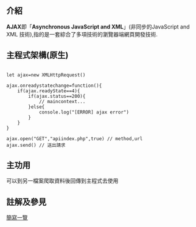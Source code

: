 
## 介紹

**AJAX**即「**Asynchronous JavaScript and XML**」(非同步的JavaScript and XML 技術),指的是一套綜合了多項技術的瀏覽器端網頁開發技術.


## 主程式架構(原生)

```

let ajax=new XMLHttpRequest()

ajax.onreadystatechange=function(){
    if(ajax.readyState==4){
        if(ajax.status==200){
	        // maincontext...
        }else{
            console.log("[ERROR] ajax error")
        }
    }
}

ajax.open("GET","apiindex.php",true) // method,url
ajax.send() // 送出請求

```


## 主功用

可以到另一檔案爬取資料後回傳到主程式去使用

## 註解及參見

[簡寫一覽](../abbreviationslist.md)